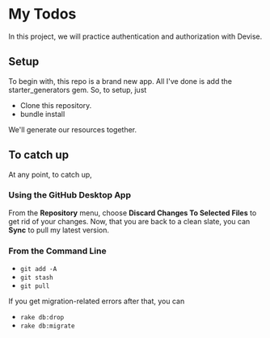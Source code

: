 # My Todos

In this project, we will practice authentication and authorization with Devise.

## Setup

To begin with, this repo is a brand new app. All I've done is add the starter_generators gem. So, to setup, just

 - Clone this repository.
 - bundle install

We'll generate our resources together.

## To catch up

At any point, to catch up,

### Using the GitHub Desktop App

From the **Repository** menu, choose **Discard Changes To Selected Files** to get rid of your changes. Now, that you are back to a clean slate, you can **Sync** to pull my latest version.

### From the Command Line

 - `git add -A`
 - `git stash`
 - `git pull`

If you get migration-related errors after that, you can

 - `rake db:drop`
 - `rake db:migrate`

